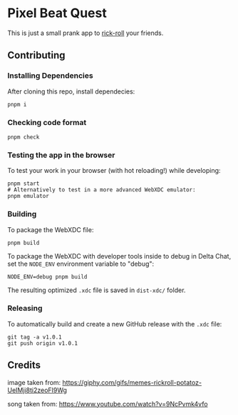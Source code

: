 # Pixel Beat Quest

This is just a small prank app to [rick-roll](https://en.wikipedia.org/wiki/Rickrolling) your friends.

## Contributing

### Installing Dependencies

After cloning this repo, install dependecies:

```
pnpm i
```

### Checking code format

```
pnpm check
```

### Testing the app in the browser

To test your work in your browser (with hot reloading!) while developing:

```
pnpm start
# Alternatively to test in a more advanced WebXDC emulator:
pnpm emulator
```

### Building

To package the WebXDC file:

```
pnpm build
```

To package the WebXDC with developer tools inside to debug in Delta Chat, set the `NODE_ENV`
environment variable to "debug":

```
NODE_ENV=debug pnpm build
```

The resulting optimized `.xdc` file is saved in `dist-xdc/` folder.

### Releasing

To automatically build and create a new GitHub release with the `.xdc` file:

```
git tag -a v1.0.1
git push origin v1.0.1
```

## Credits

image taken from:
https://giphy.com/gifs/memes-rickroll-potatoz-UeIMji8ti2zeoFI9Wg

song taken from:
https://www.youtube.com/watch?v=9NcPvmk4vfo
